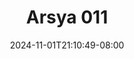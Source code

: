--- 
title: "Arsya 011"
description: "  bokep Arsya 011 premium   terbaru"
date: 2024-11-01T21:10:49-08:00
file_code: "zcj4bd2zh0pa"
draft: false
cover: "x3qg6z19srcf2ceu.jpg"
tags: ["Arsya", "bokep-indo", "bokep-viral", "bokep-ig"]
length: 167
fld_id: "1398181"
foldername: "Arsya"
categories: ["Arsya"]
views: 14
---